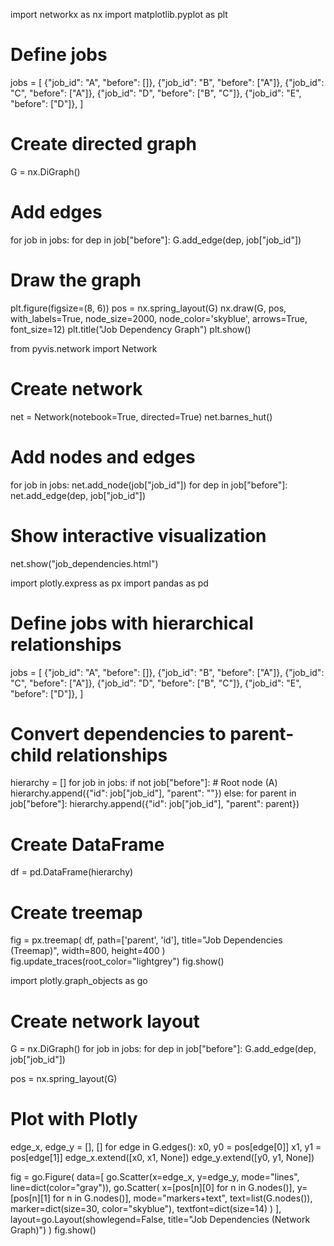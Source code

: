 import networkx as nx
import matplotlib.pyplot as plt

# Define jobs
jobs = [
    {"job_id": "A", "before": []},
    {"job_id": "B", "before": ["A"]},
    {"job_id": "C", "before": ["A"]},
    {"job_id": "D", "before": ["B", "C"]},
    {"job_id": "E", "before": ["D"]},
]

# Create directed graph
G = nx.DiGraph()

# Add edges
for job in jobs:
    for dep in job["before"]:
        G.add_edge(dep, job["job_id"])

# Draw the graph
plt.figure(figsize=(8, 6))
pos = nx.spring_layout(G)
nx.draw(G, pos, with_labels=True, node_size=2000, node_color='skyblue', arrows=True, font_size=12)
plt.title("Job Dependency Graph")
plt.show()


from pyvis.network import Network

# Create network
net = Network(notebook=True, directed=True)
net.barnes_hut()

# Add nodes and edges
for job in jobs:
    net.add_node(job["job_id"])
    for dep in job["before"]:
        net.add_edge(dep, job["job_id"])

# Show interactive visualization
net.show("job_dependencies.html")



import plotly.express as px
import pandas as pd

# Define jobs with hierarchical relationships
jobs = [
    {"job_id": "A", "before": []},
    {"job_id": "B", "before": ["A"]},
    {"job_id": "C", "before": ["A"]},
    {"job_id": "D", "before": ["B", "C"]},
    {"job_id": "E", "before": ["D"]},
]

# Convert dependencies to parent-child relationships
hierarchy = []
for job in jobs:
    if not job["before"]:  # Root node (A)
        hierarchy.append({"id": job["job_id"], "parent": ""})
    else:
        for parent in job["before"]:
            hierarchy.append({"id": job["job_id"], "parent": parent})

# Create DataFrame
df = pd.DataFrame(hierarchy)

# Create treemap
fig = px.treemap(
    df,
    path=['parent', 'id'],
    title="Job Dependencies (Treemap)",
    width=800,
    height=400
)
fig.update_traces(root_color="lightgrey")
fig.show()



import plotly.graph_objects as go

# Create network layout
G = nx.DiGraph()
for job in jobs:
    for dep in job["before"]:
        G.add_edge(dep, job["job_id"])

pos = nx.spring_layout(G)

# Plot with Plotly
edge_x, edge_y = [], []
for edge in G.edges():
    x0, y0 = pos[edge[0]]
    x1, y1 = pos[edge[1]]
    edge_x.extend([x0, x1, None])
    edge_y.extend([y0, y1, None])

fig = go.Figure(
    data=[
        go.Scatter(x=edge_x, y=edge_y, mode="lines", line=dict(color="gray")),
        go.Scatter(
            x=[pos[n][0] for n in G.nodes()],
            y=[pos[n][1] for n in G.nodes()],
            mode="markers+text",
            text=list(G.nodes()),
            marker=dict(size=30, color="skyblue"),
            textfont=dict(size=14)
        )
    ],
    layout=go.Layout(showlegend=False, title="Job Dependencies (Network Graph)")
)
fig.show()
